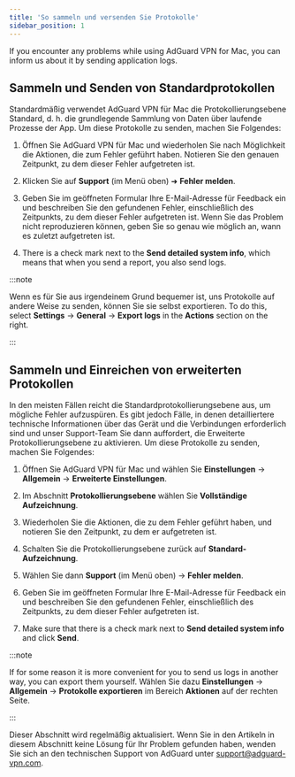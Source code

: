 ```yaml
---
title: 'So sammeln und versenden Sie Protokolle'
sidebar_position: 1
---
```


If you encounter any problems while using AdGuard VPN for Mac, you can inform us about it by sending application logs.

## Sammeln und Senden von Standardprotokollen

Standardmäßig verwendet AdGuard VPN für Mac die Protokollierungsebene Standard, d. h. die grundlegende Sammlung von Daten über laufende Prozesse der App. Um diese Protokolle zu senden, machen Sie Folgendes:

1. Öffnen Sie AdGuard VPN für Mac und wiederholen Sie nach Möglichkeit die Aktionen, die zum Fehler geführt haben. Notieren Sie den genauen Zeitpunkt, zu dem dieser Fehler aufgetreten ist.

2. Klicken Sie auf **Support** (im Menü oben) ➜ **Fehler melden**.

3. Geben Sie im geöffneten Formular Ihre E-Mail-Adresse für Feedback ein und beschreiben Sie den gefundenen Fehler, einschließlich des Zeitpunkts, zu dem dieser Fehler aufgetreten ist. Wenn Sie das Problem nicht reproduzieren können, geben Sie so genau wie möglich an, wann es zuletzt aufgetreten ist.

4. There is a check mark next to the **Send detailed system info**, which means that when you send a report, you also send logs.

:::note

Wenn es für Sie aus irgendeinem Grund bequemer ist, uns Protokolle auf andere Weise zu senden, können Sie sie selbst exportieren. To do this, select **Settings** → **General** → **Export logs** in the **Actions** section on the right.

:::

## Sammeln und Einreichen von erweiterten Protokollen

In den meisten Fällen reicht die Standardprotokollierungsebene aus, um mögliche Fehler aufzuspüren. Es gibt jedoch Fälle, in denen detailliertere technische Informationen über das Gerät und die Verbindungen erforderlich sind und unser Support-Team Sie dann auffordert, die Erweiterte Protokollierungsebene zu aktivieren. Um diese Protokolle zu senden, machen Sie Folgendes:

1. Öffnen Sie AdGuard VPN für Mac und wählen Sie **Einstellungen** → **Allgemein** → **Erweiterte Einstellungen**.

2. Im Abschnitt **Protokollierungsebene** wählen Sie **Vollständige Aufzeichnung**.

3. Wiederholen Sie die Aktionen, die zu dem Fehler geführt haben, und notieren Sie den Zeitpunkt, zu dem er aufgetreten ist.

4. Schalten Sie die Protokollierungsebene zurück auf **Standard-Aufzeichnung**.

5. Wählen Sie dann **Support** (im Menü oben) → **Fehler melden**.

6. Geben Sie im geöffneten Formular Ihre E-Mail-Adresse für Feedback ein und beschreiben Sie den gefundenen Fehler, einschließlich des Zeitpunkts, zu dem dieser Fehler aufgetreten ist.

7. Make sure that there is a check mark next to **Send detailed system info** and click **Send**.

:::note

If for some reason it is more convenient for you to send us logs in another way, you can export them yourself. Wählen Sie dazu **Einstellungen** → **Allgemein** → **Protokolle exportieren** im Bereich **Aktionen** auf der rechten Seite.

:::

Dieser Abschnitt wird regelmäßig aktualisiert. Wenn Sie in den Artikeln in diesem Abschnitt keine Lösung für Ihr Problem gefunden haben, wenden Sie sich an den technischen Support von AdGuard unter support@adguard-vpn.com.

